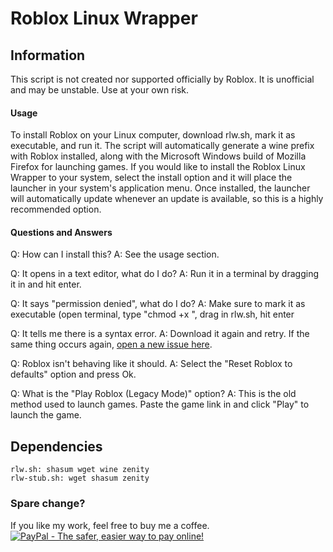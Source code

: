 # Roblox Linux Wrapper

## Information
This script is not created nor supported officially by Roblox. It is unofficial and may be unstable. Use at your own risk.

#### Usage
To install Roblox on your Linux computer, download rlw.sh, mark it as executable, and run it. The script will automatically generate a wine prefix with Roblox installed, along with the Microsoft Windows build of Mozilla Firefox for launching games. If you would like to install the Roblox Linux Wrapper to your system, select the install option and it will place the launcher in your system's application menu. Once installed, the launcher will automatically update whenever an update is available, so this is a highly recommended option.

#### Questions and Answers
Q: How can I install this?
A: See the usage section.

Q: It opens in a text editor, what do I do?
A: Run it in a terminal by dragging it in and hit enter.

Q: It says "permission denied", what do I do?
A: Make sure to mark it as executable (open terminal, type "chmod +x ", drag in rlw.sh, hit enter

Q: It tells me there is a syntax error.
A: Download it again and retry. If the same thing occurs again, [open a new issue here][1].

Q: Roblox isn't behaving like it should.
A: Select the "Reset Roblox to defaults" option and press Ok.

Q: What is the "Play Roblox (Legacy Mode)" option?
A: This is the old method used to launch games. Paste the game link in and click "Play" to launch the game.


## Dependencies
	rlw.sh: shasum wget wine zenity
	rlw-stub.sh: wget shasum zenity
    
  [1]: https://github.com/alfonsojon/roblox-linux-wrapper/issues

### Spare change?
If you like my work, feel free to buy me a coffee.
[![PayPal - The safer, easier way to pay online!](https://www.paypalobjects.com/en_US/i/btn/btn_donateCC_LG.gif)](https://www.paypal.com/cgi-bin/webscr?cmd=_s-xclick&hosted_button_id=4LPXB3QJWVFQ6)

